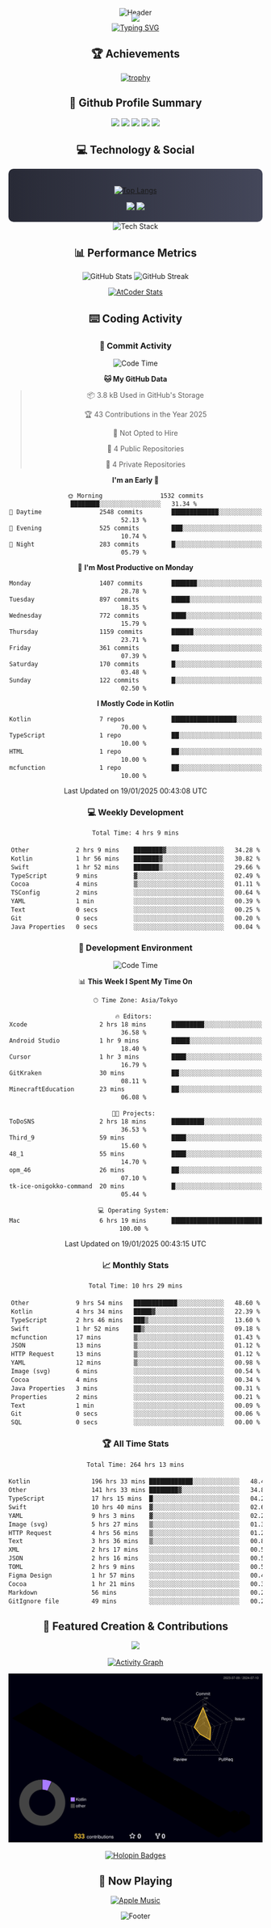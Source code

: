 <div align="center">
  
![Header](https://capsule-render.vercel.app/api?type=waving&color=gradient&customColorList=12&height=300&section=header&text=Welcome%20to%20Batapii's%20Universe&fontSize=50&animation=fadeIn&fontAlignY=40&desc=Android%20Developer%20|%20Kotlin%20LOVE%20)

<div style="margin-top: -20px;">
  <img src="https://readme-typing-svg.herokuapp.com/?lines=Crafting+Android+Experiences;Building+Tomorrow's+Apps+Today;Always+Learning,+Always+Growing&font=Fira%20Code&center=true&width=440&height=45&color=f75c7e&vCenter=true&size=22&pause=1000">
</div>

<a href="https://git.io/typing-svg">
  <img src="https://readme-typing-svg.demolab.com?font=Fira+Code&weight=600&size=28&duration=4000&pause=1000&center=true&vCenter=true&width=800&lines=Hey+there!+I'm+Batapii+%F0%9F%91%8B;Android+Developer+from+Japan+%F0%9F%87%AF%F0%9F%87%B5" alt="Typing SVG" />
</a>

## 🏆 Achievements

[![trophy](https://github-profile-trophy.vercel.app/?username=batapii&theme=onestar&no-frame=true&no-bg=true&column=8&rank=SECRET,SSS,SS,S,AAA,AA,A,B,C,?&margin-w=10&margin-h=10)](https://github.com/ryo-ma/github-profile-trophy)

## 🎯 Github Profile Summary

<div align="center">
  <img src="http://github-profile-summary-cards.vercel.app/api/cards/profile-details?username=batapii&theme=radical" />
  <img src="http://github-profile-summary-cards.vercel.app/api/cards/repos-per-language?username=batapii&theme=radical" />
  <img src="http://github-profile-summary-cards.vercel.app/api/cards/most-commit-language?username=batapii&theme=radical" />
  <img src="http://github-profile-summary-cards.vercel.app/api/cards/stats?username=batapii&theme=radical" />
  <img src="http://github-profile-summary-cards.vercel.app/api/cards/productive-time?username=batapii&theme=radical" />
</div>

## 💻 Technology & Social

<div align="center" style="background: linear-gradient(to right, #282A36, #44475A); padding: 20px; border-radius: 10px;">

[![Top Langs](https://github-readme-stats.vercel.app/api/top-langs/?username=batapii
)](https://github.com/anuraghazra/github-readme-stats)

<div style="margin-top: 15px">
<a href="https://github.com/batapii"><img src="https://img.shields.io/github/followers/batapii?style=for-the-badge&logo=github&label=Follow&color=ff6e96&labelColor=282A36"/></a>
<a href="https://twitter.com/batapii3939"><img src="https://img.shields.io/twitter/follow/batapii?style=for-the-badge&logo=twitter&color=1DA1F2&labelColor=282A36&label= Twitter"/></a>
</div>

</div>

<div align="center">
<img src="https://github-readme-tech-stack.vercel.app/api/cards?title=Tech+Stack&align=center&titleAlign=center&fontSize=20&lineHeight=10&lineCount=4&theme=github_dark&width=800&bg=%230D1117&badge=%23161B22&border=%2321262D&titleColor=%2358A6FF&line1=kotlin%2Ckotlin%2C0095D5%3Bandroid%2Candroid%2C00ff00%3Bjetpackcompose%2Cjetpack%2C4285F4%3B&line2=swift%2Cswift%2CFA7343%3Bfirebase%2Cfirebase%2CFFCA28%3Bgithub%2Cgithub%2C181717%3B&line3=typescript%2Ctypescript%2C3178C6%3Bgraphql%2Cgraphql%2CE10098%3Bsupabase%2Csupabase%2C3FCF8E%3B&line4=gradle%2Cgradle%2C02303A%3Bgitkraken%2Cgitkraken%2C179287%3Bpostman%2Cpostman%2CFF6C37%3B" alt="Tech Stack" />
</div>



## 📊 Performance Metrics

<div align="center">

![GitHub Stats](https://github-readme-stats.vercel.app/api?username=batapii&show_icons=true&theme=radical&hide_border=true&bg_color=0D1117)
![GitHub Streak](https://github-readme-streak-stats.herokuapp.com/?user=batapii&theme=radical&hide_border=true&background=0D1117)

[![AtCoder Stats](https://atcoder-readme-stats.vercel.app/stats/batapii3939?theme=dark&show_history=5&width=495)](https://github.com/iwbc-mzk/atcoder-readme-stats)

</div>

## ⌨️ Coding Activity

### 🌟 Commit Activity
<!--START_SECTION:commit-stats-->
![Code Time](http://img.shields.io/badge/Code%20Time-406%20hrs%2025%20mins-blue)

**🐱 My GitHub Data** 

> 📦 3.8 kB Used in GitHub's Storage 
 > 
> 🏆 43 Contributions in the Year 2025
 > 
> 🚫 Not Opted to Hire
 > 
> 📜 4 Public Repositories 
 > 
> 🔑 4 Private Repositories 
 > 
**I'm an Early 🐤** 

```text
🌞 Morning                1532 commits        ████████░░░░░░░░░░░░░░░░░   31.34 % 
🌆 Daytime                2548 commits        █████████████░░░░░░░░░░░░   52.13 % 
🌃 Evening                525 commits         ███░░░░░░░░░░░░░░░░░░░░░░   10.74 % 
🌙 Night                  283 commits         █░░░░░░░░░░░░░░░░░░░░░░░░   05.79 % 
```
📅 **I'm Most Productive on Monday** 

```text
Monday                   1407 commits        ███████░░░░░░░░░░░░░░░░░░   28.78 % 
Tuesday                  897 commits         █████░░░░░░░░░░░░░░░░░░░░   18.35 % 
Wednesday                772 commits         ████░░░░░░░░░░░░░░░░░░░░░   15.79 % 
Thursday                 1159 commits        ██████░░░░░░░░░░░░░░░░░░░   23.71 % 
Friday                   361 commits         ██░░░░░░░░░░░░░░░░░░░░░░░   07.39 % 
Saturday                 170 commits         █░░░░░░░░░░░░░░░░░░░░░░░░   03.48 % 
Sunday                   122 commits         █░░░░░░░░░░░░░░░░░░░░░░░░   02.50 % 
```


**I Mostly Code in Kotlin** 

```text
Kotlin                   7 repos             ██████████████████░░░░░░░   70.00 % 
TypeScript               1 repo              ██░░░░░░░░░░░░░░░░░░░░░░░   10.00 % 
HTML                     1 repo              ██░░░░░░░░░░░░░░░░░░░░░░░   10.00 % 
mcfunction               1 repo              ██░░░░░░░░░░░░░░░░░░░░░░░   10.00 % 
```




 Last Updated on 19/01/2025 00:43:08 UTC
<!--END_SECTION:commit-stats-->

### 💻 Weekly Development
<!--START_SECTION:wakatime-->

```txt
Total Time: 4 hrs 9 mins

Other             2 hrs 9 mins    ████████▓░░░░░░░░░░░░░░░░   34.28 %
Kotlin            1 hr 56 mins    ███████▓░░░░░░░░░░░░░░░░░   30.82 %
Swift             1 hr 52 mins    ███████▒░░░░░░░░░░░░░░░░░   29.66 %
TypeScript        9 mins          ▓░░░░░░░░░░░░░░░░░░░░░░░░   02.49 %
Cocoa             4 mins          ▒░░░░░░░░░░░░░░░░░░░░░░░░   01.11 %
TSConfig          2 mins          ░░░░░░░░░░░░░░░░░░░░░░░░░   00.64 %
YAML              1 min           ░░░░░░░░░░░░░░░░░░░░░░░░░   00.39 %
Text              0 secs          ░░░░░░░░░░░░░░░░░░░░░░░░░   00.25 %
Git               0 secs          ░░░░░░░░░░░░░░░░░░░░░░░░░   00.20 %
Java Properties   0 secs          ░░░░░░░░░░░░░░░░░░░░░░░░░   00.04 %
```

<!--END_SECTION:wakatime-->

### 🔨 Development Environment
<!--START_SECTION:dev-stats-->
![Code Time](http://img.shields.io/badge/Code%20Time-406%20hrs%2025%20mins-blue)

📊 **This Week I Spent My Time On** 

```text
🕑︎ Time Zone: Asia/Tokyo

🔥 Editors: 
Xcode                    2 hrs 18 mins       █████████░░░░░░░░░░░░░░░░   36.58 % 
Android Studio           1 hr 9 mins         █████░░░░░░░░░░░░░░░░░░░░   18.40 % 
Cursor                   1 hr 3 mins         ████░░░░░░░░░░░░░░░░░░░░░   16.79 % 
GitKraken                30 mins             ██░░░░░░░░░░░░░░░░░░░░░░░   08.11 % 
MinecraftEducation       23 mins             ██░░░░░░░░░░░░░░░░░░░░░░░   06.08 % 

🐱‍💻 Projects: 
ToDoSNS                  2 hrs 18 mins       █████████░░░░░░░░░░░░░░░░   36.53 % 
Third_9                  59 mins             ████░░░░░░░░░░░░░░░░░░░░░   15.60 % 
48_1                     55 mins             ████░░░░░░░░░░░░░░░░░░░░░   14.70 % 
opm_46                   26 mins             ██░░░░░░░░░░░░░░░░░░░░░░░   07.10 % 
tk-ice-onigokko-command  20 mins             █░░░░░░░░░░░░░░░░░░░░░░░░   05.44 % 

💻 Operating System: 
Mac                      6 hrs 19 mins       █████████████████████████   100.00 % 
```


 Last Updated on 19/01/2025 00:43:15 UTC
<!--END_SECTION:dev-stats-->

### 📈 Monthly Stats
<!--START_SECTION:wakamonth-->

```txt
Total Time: 10 hrs 29 mins

Other             9 hrs 54 mins   ████████████░░░░░░░░░░░░░   48.60 %
Kotlin            4 hrs 34 mins   █████▓░░░░░░░░░░░░░░░░░░░   22.39 %
TypeScript        2 hrs 46 mins   ███▒░░░░░░░░░░░░░░░░░░░░░   13.60 %
Swift             1 hr 52 mins    ██▒░░░░░░░░░░░░░░░░░░░░░░   09.18 %
mcfunction        17 mins         ▒░░░░░░░░░░░░░░░░░░░░░░░░   01.43 %
JSON              13 mins         ▒░░░░░░░░░░░░░░░░░░░░░░░░   01.12 %
HTTP Request      13 mins         ▒░░░░░░░░░░░░░░░░░░░░░░░░   01.12 %
YAML              12 mins         ▒░░░░░░░░░░░░░░░░░░░░░░░░   00.98 %
Image (svg)       6 mins          ░░░░░░░░░░░░░░░░░░░░░░░░░   00.54 %
Cocoa             4 mins          ░░░░░░░░░░░░░░░░░░░░░░░░░   00.34 %
Java Properties   3 mins          ░░░░░░░░░░░░░░░░░░░░░░░░░   00.31 %
Properties        2 mins          ░░░░░░░░░░░░░░░░░░░░░░░░░   00.21 %
Text              1 min           ░░░░░░░░░░░░░░░░░░░░░░░░░   00.09 %
Git               0 secs          ░░░░░░░░░░░░░░░░░░░░░░░░░   00.06 %
SQL               0 secs          ░░░░░░░░░░░░░░░░░░░░░░░░░   00.00 %
```

<!--END_SECTION:wakamonth-->

### 🏆 All Time Stats
<!--START_SECTION:wakaalltime-->

```txt
Total Time: 264 hrs 13 mins

Kotlin                 196 hrs 33 mins ████████████░░░░░░░░░░░░░   48.44 %
Other                  141 hrs 33 mins ████████▓░░░░░░░░░░░░░░░░   34.89 %
TypeScript             17 hrs 15 mins  █░░░░░░░░░░░░░░░░░░░░░░░░   04.25 %
Swift                  10 hrs 40 mins  ▓░░░░░░░░░░░░░░░░░░░░░░░░   02.63 %
YAML                   9 hrs 3 mins    ▓░░░░░░░░░░░░░░░░░░░░░░░░   02.23 %
Image (svg)            5 hrs 27 mins   ▒░░░░░░░░░░░░░░░░░░░░░░░░   01.35 %
HTTP Request           4 hrs 56 mins   ▒░░░░░░░░░░░░░░░░░░░░░░░░   01.22 %
Text                   3 hrs 36 mins   ▒░░░░░░░░░░░░░░░░░░░░░░░░   00.89 %
XML                    2 hrs 17 mins   ░░░░░░░░░░░░░░░░░░░░░░░░░   00.56 %
JSON                   2 hrs 16 mins   ░░░░░░░░░░░░░░░░░░░░░░░░░   00.56 %
TOML                   2 hrs 9 mins    ░░░░░░░░░░░░░░░░░░░░░░░░░   00.53 %
Figma Design           1 hr 57 mins    ░░░░░░░░░░░░░░░░░░░░░░░░░   00.48 %
Cocoa                  1 hr 21 mins    ░░░░░░░░░░░░░░░░░░░░░░░░░   00.34 %
Markdown               56 mins         ░░░░░░░░░░░░░░░░░░░░░░░░░   00.23 %
GitIgnore file         49 mins         ░░░░░░░░░░░░░░░░░░░░░░░░░   00.21 %
```

<!--END_SECTION:wakaalltime-->


## 🌟 Featured Creation & Contributions

<div align="center">
  <a href="https://github.com/batapii/ToDoSNS">
    <img src="https://github-readme-stats.vercel.app/api/pin/?username=batapii&repo=ToDoSNS&theme=radical&hide_border=true&bg_color=0D1117" />
  </a>

[![Activity Graph](https://github-readme-activity-graph.vercel.app/graph?username=batapii&custom_title=Contribution%20Graph&hide_border=true&theme=radical&bg_color=0D1117)](https://github.com/ashutosh00710/github-readme-activity-graph)

![3D Contrib](./profile-3d-contrib/profile-night-rainbow.svg)

[![Holopin Badges](https://holopin.me/batapii)](https://holopin.io/@batapii)

</div>

## 🎵 Now Playing

<div align="center">
  
[![Apple Music](https://music-profile.rayriffy.com/theme/dark.svg?uid=001005.6598667d2ffd4a10a4f429edd0ba24c4.1156)](https://github.com/rayriffy/apple-music-github-profile)

</div>

![Footer](https://capsule-render.vercel.app/api?type=waving&color=gradient&customColorList=12&height=100&section=footer)

</div>
